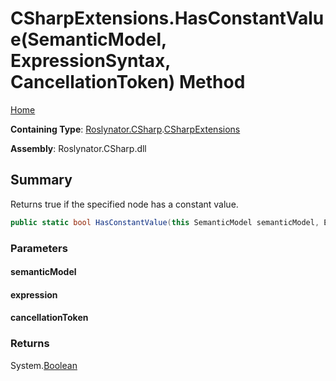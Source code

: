 # CSharpExtensions\.HasConstantValue\(SemanticModel, ExpressionSyntax, CancellationToken\) Method <a name="_Top"></a>

[Home](../../../../README.md)

**Containing Type**: [Roslynator.CSharp](../../README.md#_Top)\.[CSharpExtensions](../README.md#_Top)

**Assembly**: Roslynator\.CSharp\.dll

## Summary

Returns true if the specified node has a constant value\.

```csharp
public static bool HasConstantValue(this SemanticModel semanticModel, ExpressionSyntax expression, CancellationToken cancellationToken = default(CancellationToken))
```

### Parameters

#### semanticModel

#### expression

#### cancellationToken

### Returns

System\.[Boolean](https://docs.microsoft.com/en-us/dotnet/api/system.boolean)

